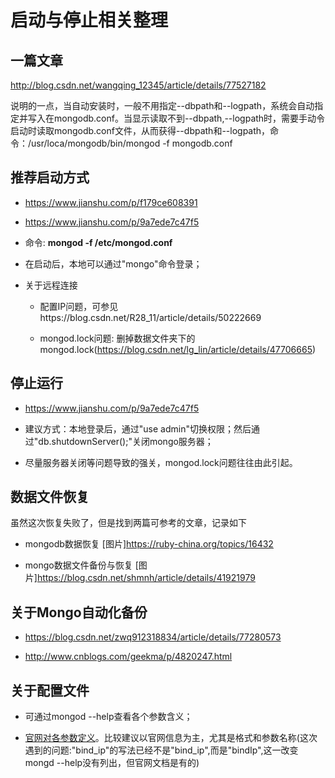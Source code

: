 # 启动与停止相关整理

## 一篇文章
http://blog.csdn.net/wangqing_12345/article/details/77527182

说明的一点，当自动安装时，一般不用指定--dbpath和--logpath，系统会自动指定并写入在mongodb.conf。当显示读取不到--dbpath,--logpath时，需要手动令启动时读取mongodb.conf文件，从而获得--dbpath和--logpath，命令：/usr/loca/mongodb/bin/mongod -f mongodb.conf


## 推荐启动方式

* https://www.jianshu.com/p/f179ce608391


* https://www.jianshu.com/p/9a7ede7c47f5

* 命令: **mongod -f /etc/mongod.conf**

* 在启动后，本地可以通过"mongo"命令登录；

* 关于远程连接
    * 配置IP问题，可参见https://blog.csdn.net/R28_11/article/details/50222669

    * mongod.lock问题: 删掉数据文件夹下的mongod.lock(https://blog.csdn.net/lg_lin/article/details/47706665)


## 停止运行

* https://www.jianshu.com/p/9a7ede7c47f5

* 建议方式：本地登录后，通过"use admin"切换权限；然后通过"db.shutdownServer();"关闭mongo服务器；

* 尽量服务器关闭等问题导致的强关，mongod.lock问题往往由此引起。

## 数据文件恢复

虽然这次恢复失败了，但是找到两篇可参考的文章，记录如下

* mongodb数据恢复 [图片]https://ruby-china.org/topics/16432

* mongo数据文件备份与恢复 [图片]https://blog.csdn.net/shmnh/article/details/41921979

## 关于Mongo自动化备份

* https://blog.csdn.net/zwq912318834/article/details/77280573

* http://www.cnblogs.com/geekma/p/4820247.html

## 关于配置文件

* 可通过mongod --help查看各个参数含义；

* [官网对各参数定义](https://docs.mongodb.com/manual/reference/configuration-options/)。比较建议以官网信息为主，尤其是格式和参数名称(这次遇到的问题:"bind_ip"的写法已经不是"bind_ip",而是"bindIp",这一改变mongd --help没有列出，但官网文档是有的)


